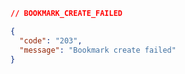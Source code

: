 ```json [203]
// BOOKMARK_CREATE_FAILED

{
  "code": "203",
  "message": "Bookmark create failed"
}
```